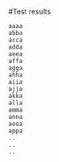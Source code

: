#Test results

    aaaa
    abba
    acca
    adda
    aeea
    affa
    agga
    ahha
    aiia
    ajja
    akka
    alla
    amma
    anna
    aooa
    appa
    ..
    ..
    ..
